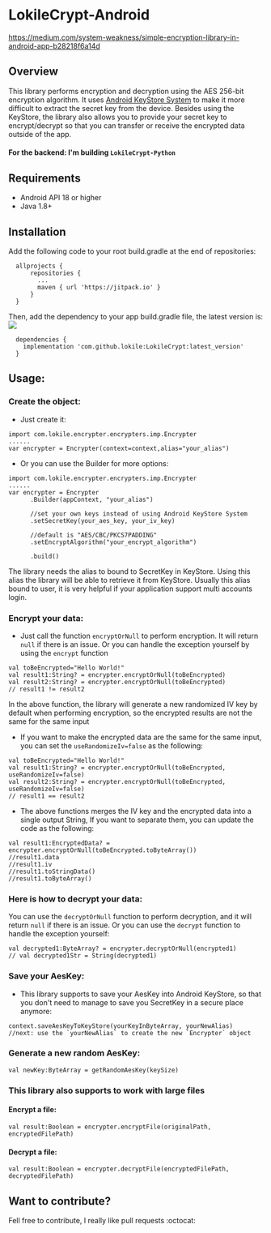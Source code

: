 # LokileCrypt-Android

https://medium.com/system-weakness/simple-encryption-library-in-android-app-b28218f6a14d

## Overview
This library performs encryption and decryption using the AES 256-bit encryption algorithm. It uses [Android KeyStore System](https://developer.android.com/training/articles/keystore.html) to make it more difficult to extract the secret key from the device. Besides using the KeyStore, the library also allows you to provide your secret key to encrypt/decrypt so that you can transfer or receive the encrypted data outside of the app.
#### For the backend: I'm building `LokileCrypt-Python`

## Requirements
- Android API 18 or higher
- Java 1.8+

## Installation
Add the following code to your root build.gradle at the end of repositories:
```
  allprojects {
      repositories {
        ...
        maven { url 'https://jitpack.io' }
      }
  }
```
Then, add the dependency to your app build.gradle file, the latest version is: [![](https://jitpack.io/v/lokile/LokileCrypt.svg)](https://jitpack.io/#lokile/LokileCrypt)
```
  dependencies {
    implementation 'com.github.lokile:LokileCrypt:latest_version'
  }
```

## Usage:
### Create the object:
- Just create it:
```
import com.lokile.encrypter.encrypters.imp.Encrypter
......
var encrypter = Encrypter(context=context,alias="your_alias")
```
- Or you can use the Builder for more options:
```
import com.lokile.encrypter.encrypters.imp.Encrypter
......
var encrypter = Encrypter
      .Builder(appContext, "your_alias")
      
      //set your own keys instead of using Android KeyStore System
      .setSecretKey(your_aes_key, your_iv_key) 

      //default is "AES/CBC/PKCS7PADDING"
      .setEncryptAlgorithm("your_encrypt_algorithm") 

      .build()
```

The library needs the alias to bound to SecretKey in KeyStore. Using this alias the library will be able to retrieve it from KeyStore. Usually this alias bound to user, it is very helpful if your application support multi accounts login.

### Encrypt your data:
- Just call the function `encryptOrNull` to perform encryption. It will return `null` if there is an issue. Or you can handle the exception yourself by using the `encrypt` function
```
val toBeEncrypted="Hello World!"
val result1:String? = encrypter.encryptOrNull(toBeEncrypted)
val result2:String? = encrypter.encryptOrNull(toBeEncrypted) 
// result1 != result2
```
In the above function, the library will generate a new randomized IV key by default when performing encryption, so the encrypted results are not the same for the same input
- If you want to make the encrypted data are the same for the same input, you can set the `useRandomizeIv=false` as the following:
```
val toBeEncrypted="Hello World!"
val result1:String? = encrypter.encryptOrNull(toBeEncrypted, useRandomizeIv=false)
val result2:String? = encrypter.encryptOrNull(toBeEncrypted, useRandomizeIv=false) 
// result1 == result2
```
- The above functions merges the IV key and the encrypted data into a single output String, If you want to separate them, you can update the code as the following:
```
val result1:EncryptedData? = encrypter.encryptOrNull(toBeEncrypted.toByteArray())
//result1.data
//result1.iv
//result1.toStringData()
//result1.toByteArray()
```

### Here is how to decrypt your data:
You can use the `decryptOrNull` function to perform decryption, and it will return `null` if there is an issue. Or you can use the `decrypt` function to handle the exception yourself:

```
val decrypted1:ByteArray? = encrypter.decryptOrNull(encrypted1)
// val decrypted1Str = String(decrypted1)
```

### Save your AesKey:
- This library supports to save your AesKey into Android KeyStore, so that you don't need to manage to save you SecretKey in a secure place anymore:
```
context.saveAesKeyToKeyStore(yourKeyInByteArray, yourNewAlias)
//next: use the `yourNewAlias` to create the new `Encrypter` object
```
### Generate a new random AesKey:
```
val newKey:ByteArray = getRandomAesKey(keySize)
```

### This library also supports to work with large files
#### Encrypt a file:
```
val result:Boolean = encrypter.encryptFile(originalPath, encryptedFilePath)
```
#### Decrypt a file:
```
val result:Boolean = encrypter.decryptFile(encryptedFilePath, decryptedFilePath)
```

## Want to contribute? ##

Fell free to contribute, I really like pull requests :octocat:
